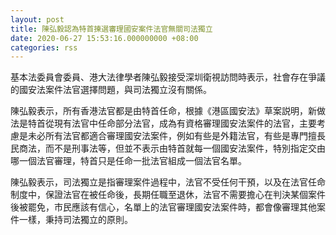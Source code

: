 ```yaml
---
layout: post
title: 陳弘毅認為特首揀選審理國安案件法官無關司法獨立
date: 2020-06-27 15:53:16.000000000 +08:00
categories: rss
---
```


基本法委員會委員、港大法律學者陳弘毅接受深圳衛視訪問時表示，社會存在爭議的國安法案件法官選擇問題，與司法獨立沒有關係。

陳弘毅表示，所有香港法官都是由特首任命，根據《港區國安法》草案説明，新做法是特首從現有法官中任命部分法官，成為有資格審理國安法案件的法官，主要考慮是未必所有法官都適合審理國安法案件，例如有些是外籍法官，有些是專門擅長民商法，而不是刑事法等，但並不表示由特首就每一個國安法案件，特別指定交由哪一個法官審理，特首只是任命一批法官組成一個法官名單。

陳弘毅表示，司法獨立是指審理案件過程中，法官不受任何干預，以及在法官任命制度中，保證法官在被任命後，長期任職至退休，法官不需要擔心在判決某個案件後被罷免，市民應該有信心，名單上的法官審理國安法案件時，都會像審理其他案件一樣，秉持司法獨立的原則。
